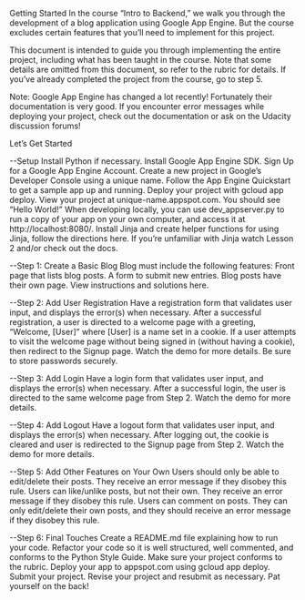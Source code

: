 Getting Started
In the course “Intro to Backend,” we walk you through the development of a blog application using Google App Engine. But the course excludes certain features that you’ll need to implement for this project.

This document is intended to guide you through implementing the entire project, including what has been taught in the course. Note that some details are omitted from this document, so refer to the rubric for details. If you’ve already completed the project from the course, go to step 5.

Note: Google App Engine has changed a lot recently! Fortunately their documentation is very good. If you encounter error messages while deploying your project, check out the documentation or ask on the Udacity discussion forums!

Let’s Get Started

--Setup
Install Python if necessary.
Install Google App Engine SDK.
Sign Up for a Google App Engine Account.
Create a new project in Google’s Developer Console using a unique name.
Follow the App Engine Quickstart to get a sample app up and running.
Deploy your project with gcloud app deploy.
View your project at unique-name.appspot.com.
You should see “Hello World!”
When developing locally, you can use dev_appserver.py to run a copy of your app on your own computer, and access it at http://localhost:8080/.
Install Jinja and create helper functions for using Jinja, follow the directions here.
If you’re unfamiliar with Jinja watch Lesson 2 and/or check out the docs.

--Step 1: Create a Basic Blog
Blog must include the following features:
Front page that lists blog posts.
A form to submit new entries.
Blog posts have their own page.
View instructions and solutions here.

--Step 2: Add User Registration
Have a registration form that validates user input, and displays the error(s) when necessary.
After a successful registration, a user is directed to a welcome page with a greeting, “Welcome, [User]” where [User] is a name set in a cookie.
If a user attempts to visit the welcome page without being signed in (without having a cookie), then redirect to the Signup page.
Watch the demo for more details.
Be sure to store passwords securely.

--Step 3: Add Login
Have a login form that validates user input, and displays the error(s) when necessary.
After a successful login, the user is directed to the same welcome page from Step 2.
Watch the demo for more details.

--Step 4: Add Logout
Have a logout form that validates user input, and displays the error(s) when necessary.
After logging out, the cookie is cleared and user is redirected to the Signup page from Step 2.
Watch the demo for more details.

--Step 5: Add Other Features on Your Own
Users should only be able to edit/delete their posts. They receive an error message if they disobey this rule.
Users can like/unlike posts, but not their own. They receive an error message if they disobey this rule.
Users can comment on posts. They can only edit/delete their own posts, and they should receive an error message if they disobey this rule.

--Step 6: Final Touches
Create a README.md file explaining how to run your code.
Refactor your code so it is well structured, well commented, and conforms to the Python Style Guide.
Make sure your project conforms to the rubric.
Deploy your app to appspot.com using gcloud app deploy.
Submit your project.
Revise your project and resubmit as necessary.
Pat yourself on the back!
